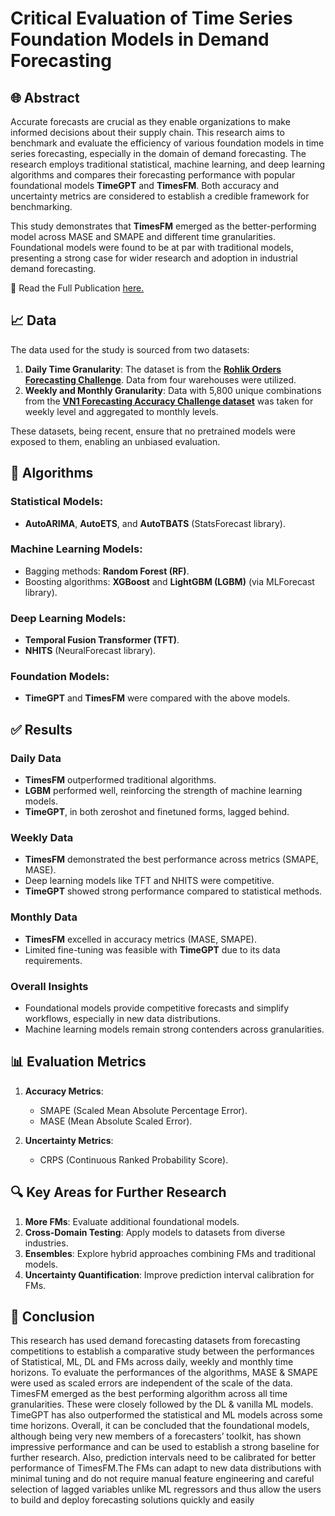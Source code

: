 # Critical Evaluation of Time Series Foundation Models in Demand Forecasting  

## 🌐 Abstract  
Accurate forecasts are crucial as they enable organizations to make informed decisions about their supply chain. This research aims to benchmark and evaluate the efficiency of various foundation models in time series forecasting, especially in the domain of demand forecasting. The research employs traditional statistical, machine learning, and deep learning algorithms and compares their forecasting performance with popular foundational models **TimeGPT** and **TimesFM**. Both accuracy and uncertainty metrics are considered to establish a credible framework for benchmarking.  

This study demonstrates that **TimesFM** emerged as the better-performing model across MASE and SMAPE and different time granularities. Foundational models were found to be at par with traditional models, presenting a strong case for wider research and adoption in industrial demand forecasting.  

📄 Read the Full Publication [here.](https://openreview.net/forum?id=TS42sRKINd)

## 📈 Data  
The data used for the study is sourced from two datasets:  
1. **Daily Time Granularity**: The dataset is from the [**Rohlik Orders Forecasting Challenge**](https://www.kaggle.com/competitions/rohlik-orders-forecasting-challenge). Data from four warehouses were utilized.  
2. **Weekly and Monthly Granularity**: Data with 5,800 unique combinations from the [**VN1 Forecasting Accuracy Challenge dataset**](https://www.datasource.ai/en/home/data-science-competitions-for-startups/vn1-forecasting-accuracy-challenge-phase-1/description) was taken for weekly level and aggregated to monthly levels.  

These datasets, being recent, ensure that no pretrained models were exposed to them, enabling an unbiased evaluation.  

## 📄 Algorithms  
### **Statistical Models**:  
- **AutoARIMA**, **AutoETS**, and **AutoTBATS** (StatsForecast library).  

### **Machine Learning Models**:  
- Bagging methods: **Random Forest (RF)**.  
- Boosting algorithms: **XGBoost** and **LightGBM (LGBM)** (via MLForecast library).  

### **Deep Learning Models**:  
- **Temporal Fusion Transformer (TFT)**.  
- **NHITS** (NeuralForecast library).  

### **Foundation Models**:  
- **TimeGPT** and **TimesFM** were compared with the above models.  

## ✅ Results  
### **Daily Data**  
- **TimesFM** outperformed traditional algorithms.  
- **LGBM** performed well, reinforcing the strength of machine learning models.  
- **TimeGPT**, in both zeroshot and finetuned forms, lagged behind.  

### **Weekly Data**  
- **TimesFM** demonstrated the best performance across metrics (SMAPE, MASE).  
- Deep learning models like TFT and NHITS were competitive.  
- **TimeGPT** showed strong performance compared to statistical methods.  

### **Monthly Data**  
- **TimesFM** excelled in accuracy metrics (MASE, SMAPE).  
- Limited fine-tuning was feasible with **TimeGPT** due to its data requirements.  

### **Overall Insights**  
- Foundational models provide competitive forecasts and simplify workflows, especially in new data distributions.  
- Machine learning models remain strong contenders across granularities.  

## 📊 Evaluation Metrics  
1. **Accuracy Metrics**:  
   - SMAPE (Scaled Mean Absolute Percentage Error).  
   - MASE (Mean Absolute Scaled Error).  

2. **Uncertainty Metrics**:  
   - CRPS (Continuous Ranked Probability Score).  

## 🔍 Key Areas for Further Research  
1. **More FMs**: Evaluate additional foundational models.  
2. **Cross-Domain Testing**: Apply models to datasets from diverse industries.  
3. **Ensembles**: Explore hybrid approaches combining FMs and traditional models.  
4. **Uncertainty Quantification**: Improve prediction interval calibration for FMs.  

## 🏁 Conclusion  
This research has used demand forecasting datasets from forecasting competitions to establish a
comparative study between the performances of Statistical, ML, DL and FMs across daily, weekly and
monthly time horizons. To evaluate the performances of the algorithms, MASE & SMAPE were used
as scaled errors are independent of the scale of the data. TimesFM emerged as the best performing
algorithm across all time granularities. These were closely followed by the DL & vanilla ML models.
TimeGPT has also outperformed the statistical and ML models across some time horizons. Overall, it
can be concluded that the foundational models, although being very new members of a forecasters’
toolkit, has shown impressive performance and can be used to establish a strong baseline for further
research. Also, prediction intervals need to be calibrated for better performance of TimesFM.The FMs can adapt to new data distributions with minimal tuning and do not require manual feature engineering and careful selection of lagged variables unlike ML regressors and thus allow the
users to build and deploy forecasting solutions quickly and easily
